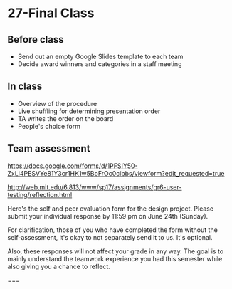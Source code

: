 # 27-Final Class

## Before class
- Send out an empty Google Slides template to each team
- Decide award winners and categories in a staff meeting

## In class
- Overview of the procedure
- Live shuffling for determining presentation order
- TA writes the order on the board
- People's choice form


## Team assessment
https://docs.google.com/forms/d/1PFSIY50-ZxLl4PESVYe81Y3cr1HK1w5BoFrOc0clbbs/viewform?edit_requested=true

http://web.mit.edu/6.813/www/sp17/assignments/gr6-user-testing/reflection.html

Here's the self and peer evaluation form for the design project. Please submit your individual response by 11:59 pm on June 24th (Sunday).

For clarification, those of you who have completed the form without the self-assessment, it's okay to not separately send it to us. It's optional.

Also, these responses will not affect your grade in any way. The goal is to mainly understand the teamwork experience you had this semester while also giving you a chance to reflect.

===
